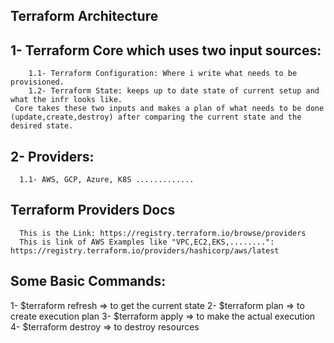 ## Terraform Architecture
   ## 1- Terraform Core which uses two input sources:
        1.1- Terraform Configuration: Where i write what needs to be provisioned.
        1.2- Terraform State: keeps up to date state of current setup and what the infr looks like.
     Core takes these two inputs and makes a plan of what needs to be done (update,create,destroy) after comparing the current state and the desired state.
   ## 2- Providers:
      1.1- AWS, GCP, Azure, K8S .............

## Terraform Providers Docs
      This is the Link: https://registry.terraform.io/browse/providers
      This is link of AWS Examples like "VPC,EC2,EKS,........": https://registry.terraform.io/providers/hashicorp/aws/latest

## Some Basic Commands:

   1- $terraform refresh     => to get the current state
   2- $terraform plan        => to create execution plan
   3- $terraform apply       => to make the actual execution
   4- $terraform destroy     => to destroy resources
   